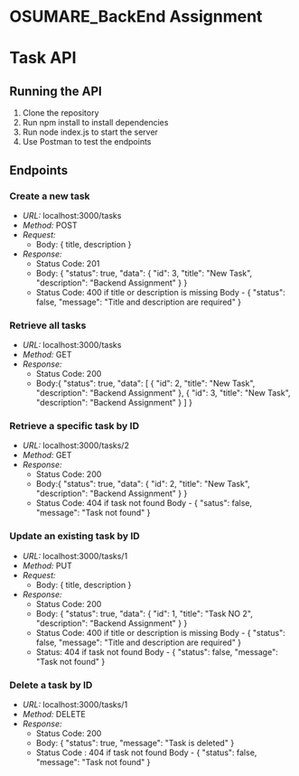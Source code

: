 # OSUMARE_BackEnd Assignment

# Task API

## Running the API

1. Clone the repository
2. Run npm install to install dependencies
3. Run node index.js to start the server
4. Use Postman to test the endpoints

## Endpoints

### Create a new task

- _URL:_ localhost:3000/tasks
- _Method:_ POST
- _Request:_
  - Body: { title, description }
- _Response:_
  - Status Code: 201
  - Body: {
    "status": true,
    "data": {
    "id": 3,
    "title": "New Task",
    "description": "Backend Assignment"
    }
    }
  - Status Code: 400 if title or description is missing
    Body - {
    "status": false,
    "message": "Title and description are required"
    }

### Retrieve all tasks

- _URL:_ localhost:3000/tasks
- _Method:_ GET
- _Response:_
  - Status Code: 200
  - Body:{
    "status": true,
    "data": [
    {
    "id": 2,
    "title": "New Task",
    "description": "Backend Assignment"
    },
    {
    "id": 3,
    "title": "New Task",
    "description": "Backend Assignment"
    }
    ]
    }

### Retrieve a specific task by ID

- _URL:_ localhost:3000/tasks/2
- _Method:_ GET
- _Response:_
  - Status Code: 200
  - Body:{
    "status": true,
    "data": {
    "id": 2,
    "title": "New Task",
    "description": "Backend Assignment"
    }
    }
  - Status Code: 404 if task not found
    Body - {
    "satus": false,
    "message": "Task not found"
    }

### Update an existing task by ID

- _URL:_ localhost:3000/tasks/1
- _Method:_ PUT
- _Request:_
  - Body: { title, description }
- _Response:_
  - Status Code: 200
  - Body: {
    "status": true,
    "data": {
    "id": 1,
    "title": "Task NO 2",
    "description": "Backend Assignment"
    }
    }
  - Status Code: 400 if title or description is missing
    Body - {
    "status": false,
    "message": "Title and description are required"
    }
  - Status: 404 if task not found
    Body - {
    "status": false,
    "message": "Task not found"
    }

### Delete a task by ID

- _URL:_ localhost:3000/tasks/1
- _Method:_ DELETE
- _Response:_
  - Status Code: 200
  - Body: {
    "status": true,
    "message": "Task is deleted"
    }
  - Status Code : 404 if task not found
    Body - {
    "status": false,
    "message": "Task not found"
    }
